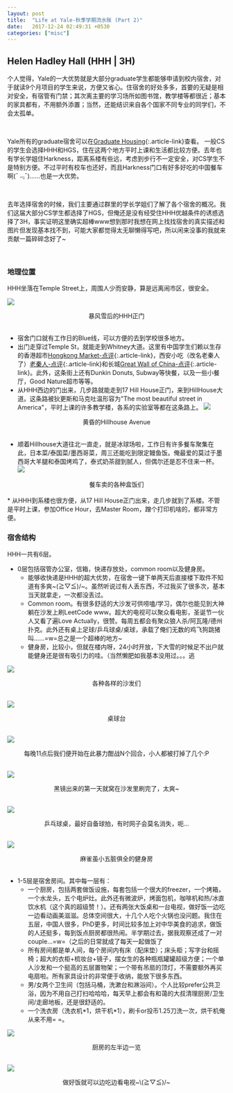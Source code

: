 ```yaml
---
layout: post
title:  "Life at Yale-秋季学期流水账 (Part 2)"
date:   2017-12-24 02:49:31 +0530
categories: ["misc"]
--- 
```


## Helen Hadley Hall (HHH | 3H)
个人觉得，Yale的一大优势就是大部分graduate学生都能够申请到校内宿舍，对于就读9个月项目的学生来说，方便又省心。住宿舍的好处多多，首要的无疑是相对安全，有宿管有门禁；其次离主要的学习场所如图书馆，教学楼等都很近；基本的家具都有，不用额外添置；当然，还能结识来自各个国家不同专业的同学们，不会太孤单。  

 
<br>


Yale所有的graduate宿舍可以在[Graduate Housing]{:.article-link}查看。
一般CS的学生会选择HHH和HGS，住在这两个地方平时上课和生活都比较方便。去年也有学长学姐住Harkness，距离系楼有些远，考虑到步行不一定安全，对CS学生不是特别方便。不过平时有校车也还好，而且Harkness门口有好多好吃的中国餐车啊(¯﹃¯)……也是一大优势。

<br>


去年选择宿舍的时候，我们主要通过群里的学长学姐们了解了各个宿舍的概况。我们这届大部分CS学生都选择了HGS，但俺还是没有经受住HHH优越条件的诱惑选择了3H，事实证明这里确实超棒www想到那时我想在网上找找宿舍的真实描述和图片但发现基本找不到，可能大家都觉得太无聊懒得写吧，所以闲来没事的我就来贡献一篇碎碎念好了~

<br>


### 地理位置
HHH坐落在Temple Street上，周围人少而安静，算是远离闹市区，很安全。


![][hhh]  

<center>暴风雪后的HHH正门</center>


<br>

* 宿舍门口就有工作日的Blue线，可以方便的去到学校很多地方。
* 出门走穿过Temple St，就能走到Whitney大道。这里有中国学生们赖以生存的香港超市[Hongkong Market-点评]{:.article-link}，西安小吃（改名老秦人了）[老秦人-点评]{:.article-link}和长城[Great Wall of China-点评]{:.article-link}。此外，这条街上还有Dunkin Donuts, Subway等快餐，以及一些小餐厅，Good Nature超市等等。
* 从HHH西边的门出来，几步路就能走到17 Hill House正门，来到HillHouse大道。这条路被狄更斯和马克吐温形容为"The most beautiful street in America"，平时上课的许多教学楼，各系的实验室等都在这条路上。
![][hh]  


<center>黄昏的Hillhouse Avenue</center>

<br>

* 顺着Hillhouse大道往北一直走，就是冰球场啦，工作日有许多餐车聚集在此，日本菜/泰国菜/墨西哥菜，周三还能吃到限定鳗鱼饭。俺最爱的莫过于墨西哥大羊腿和泰国烤鸡了，泰式奶茶甜到腻人，但偶尔还是忍不住来一杯。
![][cart]  


<center>餐车卖的各种盒饭们</center>

<br>
* 从HHH到系楼也很方便，从17 Hill House正门出来，走几步就到了系楼。不管是平时上课，参加Office Hour，去Master Room，蹭个打印机啥的，都非常方便。

<br>

### 宿舍结构

HHH一共有6层。


* 0层包括宿管办公室，信箱，快递存放处，common room以及健身房。
	* 能够收快递是HHH的超大优势，在宿舍一键下单两天后直接楼下取件不知道有多爽~\(≧▽≦)/~。虽然听说过有人丢东西，不过我买了很多次，基本当天就拿走，一次都没丢过。
	* Common room。有很多舒适的大沙发可供唠嗑/学习，偶尔也能见到大神躺在沙发上刷LeetCode www。超大的电视可以聚众看电影，圣诞节一伙人又看了遍Love Actually，很赞。每周五都会有聚众狼人杀/阿瓦隆/德州扑克。此外还有桌上足球/乒乓球桌/桌球，承载了俺们无数的鸡飞狗跳猪叫……=w=总之是一个超棒的地方~
	* 健身房，比较小，但就在楼内呀，24小时开放，下大雪的时候足不出户就能健身还是很有吸引力的哇。（当然懒肥如我基本没用过。。。逃

![][sofa]  

<center>各种各样的沙发们</center>

<br>

![][ball]  

<center>桌球台</center>

<br>


![][soccer]   

<center>每晚11点后我们便开始在此暴力酣战N个回合，小人都被打掉了几个:P</center>

<br>


![][TV]  

<center>黑镜出来的第一天就窝在沙发里刷完了，太爽~</center>

<br>


![][pingpong]  

<center>乒乓球桌，最好自备球拍，有时网子会莫名消失，呃...</center>

<br>



![][gym]  


<center>麻雀虽小五脏俱全的健身房</center>

<br>

* 1-5层是宿舍房间。其中每一层有：
	* 一个厨房，包括两套做饭设施，每套包括一个很大的freezer，一个烤箱，一个水龙头，五个电炉灶。此外还有微波炉，烤面包机，咖啡机和热/冰直饮水机（这个真的超级赞！）。还有两张大饭桌和一台电视，做好饭一边吃一边看动画美滋滋。总体空间很大，十几个人吃个火锅也没问题。我住在五层，中国人很多，PhD更多，时间比较多加上对中华美食的追求，做饭的人还挺多，每到饭点厨房都很热闹。半学期过去，据我观察还成了一对couple...=w=（之后的日常就成了每天一起做饭了
	* 所有房间都是单人间，每个房间内有床（配床垫）；床头柜；写字台和摇椅；超大的衣柜+梳妆台+镜子，摆女生的各种瓶瓶罐罐超级方便；一个单人沙发和一个挺高的五层置物架；一个带有吊扇的顶灯，不需要额外再买电扇啦。所有家具设计的非常便于收纳，能放下很多东西。
	* 男/女两个卫生间（包括马桶，洗漱台和淋浴间）。个人比较prefer公共卫浴，因为不用自己打扫哈哈哈，每天早上都会有和蔼的大叔清理厨房/卫生间/走廊地板，还是很舒适的。
	* 一个洗衣房（洗衣机\*1，烘干机\*1），刷卡or投币1.25刀洗一次，烘干机俺从来不用= =。

![][kitchen]  

<center>厨房的左半边一览</center>

<br>

![][table]  

<center>做好饭就可以边吃边看电视~\(≧▽≦)/~</center>


[Graduate Housing]:https://housing.yale.edu/graduate-housing
[Hongkong Market-点评]:https://www.dianping.com/review/393814309
[老秦人-点评]:https://www.dianping.com/review/393814180
[Great Wall of China-点评]:https://www.dianping.com/review/393814443

[ball]: /img/yale_fall_2/ball.jpg
[cart]: /img/yale_fall_2/cart.jpg
[kitchen]: /img/yale_fall_2/kitchen.jpg
[pingpong]: /img/yale_fall_2/pingpong.jpg
[soccer]: /img/yale_fall_2/soccer.jpg
[sofa]: /img/yale_fall_2/sofa.jpg
[tree]: /img/yale_fall_2/tree.jpg
[TV]: /img/yale_fall_2/TV.jpg
[gym]: /img/yale_fall_2/gym.jpg
[table]: /img/yale_fall_2/table.jpg
[hhh]: /img/yale_fall_2/hhh.jpg

[hh]: /img/yale_fall_2/hh.jpg
